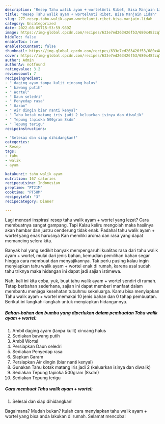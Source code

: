 ```yaml
---
description: "Resep Tahu walik ayam + wortelAnti Ribet, Bisa Manjain Lidah"
title: "Resep Tahu walik ayam + wortelAnti Ribet, Bisa Manjain Lidah"
slug: 277-resep-tahu-walik-ayam-wortelanti-ribet-bisa-manjain-lidah
category: Uncategorized
date: 2022-08-09T15:53:59.989Z
image: https://img-global.cpcdn.com/recipes/633e7ed263426f53/680x482cq70/tahu-walik-ayam-wortel-foto-resep-utama.jpg
hideToc: false
enableToc: true
enableTocContent: false
thumbnail: https://img-global.cpcdn.com/recipes/633e7ed263426f53/680x482cq70/tahu-walik-ayam-wortel-foto-resep-utama.jpg
cover: https://img-global.cpcdn.com/recipes/633e7ed263426f53/680x482cq70/tahu-walik-ayam-wortel-foto-resep-utama.jpg
author: Admin
authorAv: notfound
ratingvalue: 3.2
reviewcount: 7
recipeingredient:
- " daging ayam tanpa kulit cincang halus"
- " bawang putih"
- " Wortel"
- " Daun seledri"
- " Penyedap rasa"
- " Garam"
- " Air dingin biar nanti kenyal"
- " Tahu kotak matang iris jadi 2 keluarkan isinya dan diwalik"
- " Tepung tapioka 500gram 8sdm"
- " Tepung terigu"
recipeinstructions:

- "Selesai dan siap dihidangkan!"
categories:
- Resep
tags:
- tahu
- walik
- ayam

katakunci: tahu walik ayam 
nutrition: 167 calories
recipecuisine: Indonesian
preptime: "PT21M"
cooktime: "PT58M"
recipeyield: "3"
recipecategory: Dinner

---
```



Lagi mencari inspirasi resep tahu walik ayam + wortel yang lezat? Cara membuatnya sangat gampang. Tapi Kalau keliru mengolah maka hasilnya akan hambar dan justru cenderung tidak enak. Padahal tahu walik ayam + wortel yang enak harusnya Kan memiliki aroma dan rasa yang dapat memancing selera kita.




Banyak hal yang sedikit banyak mempengaruhi kualitas rasa dari tahu walik ayam + wortel, mulai dari jenis bahan, kemudian pemilihan bahan segar hingga cara membuat dan menyajikannya. Tak perlu pusing kalau ingin menyiapkan tahu walik ayam + wortel enak di rumah, karena asal sudah tahu triknya maka hidangan ini dapat jadi sajian istimewa.


Nah, kali ini kita coba, yuk, buat tahu walik ayam + wortel sendiri di rumah. Tetap berbahan sederhana, sajian ini dapat memberi manfaat dalam membantu menjaga kesehatan tubuhmu sekeluarga. Kamu bisa menyiapkan Tahu walik ayam + wortel memakai 10 jenis bahan dan 0 tahap pembuatan. Berikut ini langkah-langkah untuk menyiapkan hidangannya.

<!--inarticleads1-->

##### Bahan-bahan dan bumbu yang diperlukan dalam pembuatan Tahu walik ayam + wortel:

1. Ambil  daging ayam (tanpa kulit) cincang halus
1. Sediakan  bawang putih
1. Ambil  Wortel
1. Persiapkan  Daun seledri
1. Sediakan  Penyedap rasa
1. Siapkan  Garam
1. Persiapkan  Air dingin (biar nanti kenyal)
1. Gunakan  Tahu kotak matang iris jadi 2 (keluarkan isinya dan diwalik)
1. Sediakan  Tepung tapioka 500gram (8sdm)
1. Sediakan  Tepung terigu




<!--inarticleads2-->

##### Cara membuat Tahu walik ayam + wortel:


1. Selesai dan siap dihidangkan!



Bagaimana? Mudah bukan? Itulah cara menyiapkan tahu walik ayam + wortel yang bisa anda lakukan di rumah. Selamat mencoba!
